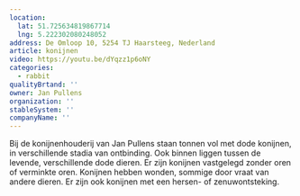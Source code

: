 ```yaml
---
location:
  lat: 51.725634819867714
  lng: 5.222302080248052
address: De Omloop 10, 5254 TJ Haarsteeg, Nederland
article: konijnen
video: https://youtu.be/dYqzz1p6oNY
categories:
  - rabbit
qualityBrtand: ''
owner: Jan Pullens
organization: ''
stableSystem: ''
companyName: ''
---
```

Bij de konijnenhouderij van Jan Pullens staan tonnen vol met dode konijnen, in verschillende stadia van ontbinding. Ook binnen liggen tussen de levende, verschillende dode dieren. Er zijn konijnen vastgelegd zonder oren of verminkte oren. Konijnen hebben wonden, sommige door vraat van andere dieren. Er zijn ook konijnen met een hersen- of zenuwontsteking.